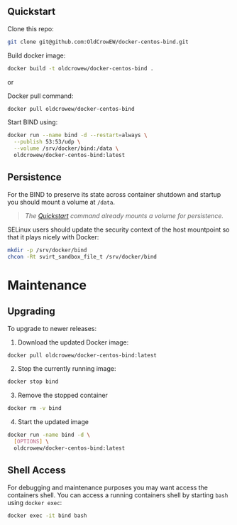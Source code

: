 ## Quickstart

Clone this repo:

```bash
git clone git@github.com:OldCrowEW/docker-centos-bind.git
```

Build docker image:

```bash
docker build -t oldcrowew/docker-centos-bind .
```

or

Docker pull command:

```bash
docker pull oldcrowew/docker-centos-bind
```

Start BIND using:

```bash
docker run --name bind -d --restart=always \
  --publish 53:53/udp \
  --volume /srv/docker/bind:/data \
  oldcrowew/docker-centos-bind:latest
```

## Persistence

For the BIND to preserve its state across container shutdown and startup you should mount a volume at `/data`.

> *The [Quickstart](#quickstart) command already mounts a volume for persistence.*

SELinux users should update the security context of the host mountpoint so that it plays nicely with Docker:

```bash
mkdir -p /srv/docker/bind
chcon -Rt svirt_sandbox_file_t /srv/docker/bind
```

# Maintenance

## Upgrading

To upgrade to newer releases:

  1. Download the updated Docker image:

  ```bash
  docker pull oldcrowew/docker-centos-bind:latest
  ```

  2. Stop the currently running image:

  ```bash
  docker stop bind
  ```

  3. Remove the stopped container

  ```bash
  docker rm -v bind
  ```

  4. Start the updated image

  ```bash
  docker run -name bind -d \
    [OPTIONS] \
    oldcrowew/docker-centos-bind:latest
  ```

## Shell Access

For debugging and maintenance purposes you may want access the containers shell. You can access a running containers shell by starting `bash` using `docker exec`:

```bash
docker exec -it bind bash
```